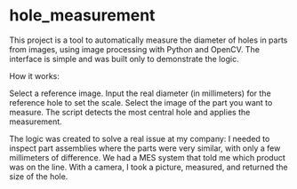 # hole_measurement

This project is a tool to automatically measure the diameter of holes in parts from images, using image processing with Python and OpenCV.
The interface is simple and was built only to demonstrate the logic.

How it works:

  Select a reference image.
  Input the real diameter (in millimeters) for the reference hole to set the scale.
  Select the image of the part you want to measure.
  The script detects the most central hole and applies the measurement.

The logic was created to solve a real issue at my company: I needed to inspect part assemblies where the parts were very similar, with only a few millimeters of difference.
We had a MES system that told me which product was on the line. With a camera, I took a picture, measured, and returned the size of the hole.
